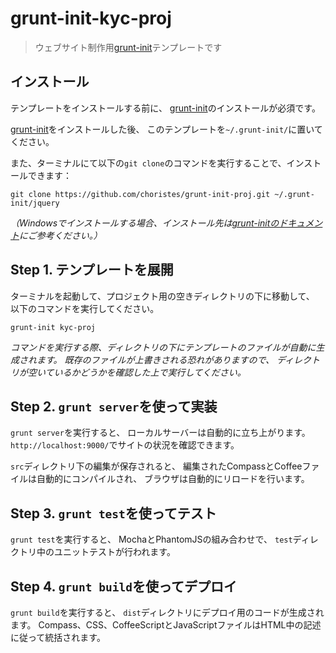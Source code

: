 # grunt-init-kyc-proj

> ウェブサイト制作用[grunt-init][]テンプレートです

[grunt-init]: http://gruntjs.com/project-scaffolding

## インストール

テンプレートをインストールする前に、
[grunt-init][]のインストールが必須です。

[grunt-init][]をインストールした後、
このテンプレートを`~/.grunt-init/`に置いてください。

また、ターミナルにて以下の`git clone`のコマンドを実行することで、インストールできます：
```
git clone https://github.com/choristes/grunt-init-proj.git ~/.grunt-init/jquery
```

_（Windowsでインストールする場合、インストール先は[grunt-initのドキュメント][grunt-init]にご参考ください。）_

## Step 1. テンプレートを展開

ターミナルを起動して、プロジェクト用の空きディレクトリの下に移動して、
以下のコマンドを実行してください。

```
grunt-init kyc-proj
```

_コマンドを実行する際、ディレクトリの下にテンプレートのファイルが自動に生成されます。_
_既存のファイルが上書きされる恐れがありますので、_
_ディレクトリが空いているかどうかを確認した上で実行してください。_

## Step 2. `grunt server`を使って実装

`grunt server`を実行すると、
ローカルサーバーは自動的に立ち上がります。
`http://localhost:9000/`でサイトの状況を確認できます。

`src`ディレクトリ下の編集が保存されると、
編集されたCompassとCoffeeファイルは自動的にコンパイルされ、
ブラウザは自動的にリロードを行います。

## Step 3. `grunt test`を使ってテスト

`grunt test`を実行すると、
MochaとPhantomJSの組み合わせで、
`test`ディレクトリ中のユニットテストが行われます。

## Step 4. `grunt build`を使ってデプロイ

`grunt build`を実行すると、
`dist`ディレクトリにデプロイ用のコードが生成されます。
Compass、CSS、CoffeeScriptとJavaScriptファイルはHTML中の記述に従って統括されます。
